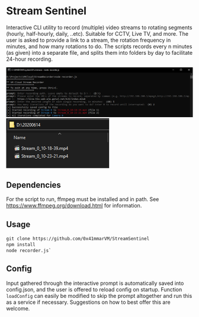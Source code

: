 # Stream Sentinel

Interactive CLI utility to record (multiple) video streams to rotating segments (hourly, half-hourly, daily, ..etc). Suitable for CCTV, Live TV, and more.
The user is asked to provide a link to a stream, the rotation frequency in minutes, and how many rotations to do. The scripts records every n minutes (as given) into a separate file, and splits them into folders by day to facilitate 24-hour recording. 

![Usage Example](cmd.png)
![Output Example](explorer.png)

## Dependencies

For the script to run, ffmpeg must be installed and in path. See https://www.ffmpeg.org/download.html for information.

## Usage

	git clone https://github.com/0x41mmarVM/StreamSentinel
	npm install
	node recorder.js`

## Config

Input gathered through the interactive prompt is automatically saved into config.json, and the user is offered to reload config on startup. Function `loadConfig` can easily be modified to skip the prompt altogether and run this as a service if necessary. Suggestions on how to best offer this are welcome.
